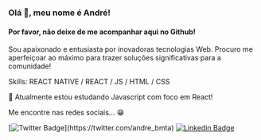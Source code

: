 ### Olá 👋, meu nome é André!
#### Por favor, não deixe de me acompanhar aqui no Github!
Sou apaixonado e entusiasta por inovadoras tecnologias Web. Procuro me aperfeiçoar ao máximo para trazer soluções significativas para a comunidade!

Skills: REACT NATIVE / REACT / JS / HTML / CSS

🌱 Atualmente estou estudando Javascript com foco em React!

Me encontre nas redes sociais... 😁

[![Twitter Badge](https://img.shields.io/badge/-Twitter-1ca0f1?style=flat-square&labelColor=1ca0f1&logo=twitter&logoColor=white&link=https://twitter.com/felipefialho_)](https://twitter.com/andre_bmta)
[![Linkedin Badge](https://img.shields.io/badge/-LinkedIn-blue?style=flat-square&logo=Linkedin&logoColor=white&link=https://www.linkedin.com/in/felipefialho)](https://twitter.com/andre_bmta)
